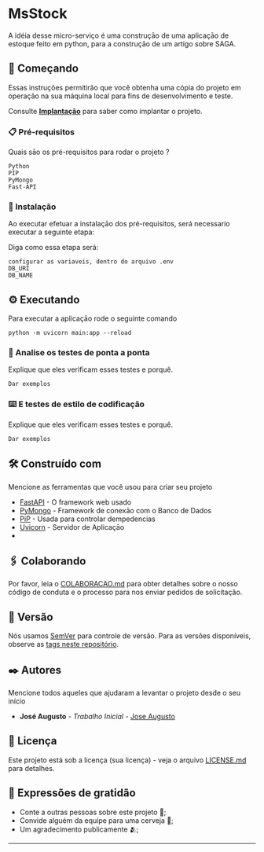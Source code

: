 # MsStock 

A idéia desse micro-serviço é uma construçāo de uma aplicaçāo de estoque feito em python, para a construçāo de um 
artigo sobre SAGA.

## 🚀 Começando

Essas instruções permitirão que você obtenha uma cópia do projeto em operação na sua máquina local para fins de desenvolvimento e teste.

Consulte **[Implantação](#-implanta%C3%A7%C3%A3o)** para saber como implantar o projeto.

### 📋 Pré-requisitos

Quais sāo os pré-requisitos para rodar o projeto ?

```
Python
PIP
PyMongo
Fast-API
```

### 🔧 Instalação

Ao executar efetuar a instalaçāo dos pré-requisitos, será necessario executar a seguinte etapa:

Diga como essa etapa será:

```
configurar as variaveis, dentro do arquivo .env
DB_URI
DB_NAME
```
## ⚙️ Executando 

Para executar a aplicaçāo rode o seguinte comando

```
python -m uvicorn main:app --reload

```

### 🔩 Analise os testes de ponta a ponta

Explique que eles verificam esses testes e porquê.

```
Dar exemplos
```

### ⌨️ E testes de estilo de codificação

Explique que eles verificam esses testes e porquê.

```
Dar exemplos
```


## 🛠️ Construído com

Mencione as ferramentas que você usou para criar seu projeto

* [FastAPI](https://fastapi.tiangolo.com/tutorial/) - O framework web usado
* [PyMongo](https://pymongo.readthedocs.io/en/stable/) - Framework de conexāo com o Banco de Dados
* [PiP](https://pypi.org/project/pip/) - Usada para controlar dempedencias
* [Uvicorn](https://fastapi.tiangolo.com/deployment/manually/) - Servidor de Aplicaçāo
* 

## 🖇️ Colaborando

Por favor, leia o [COLABORACAO.md](https://gist.github.com/usuario/linkParaInfoSobreContribuicoes) para obter detalhes sobre o nosso código de conduta e o processo para nos enviar pedidos de solicitação.

## 📌 Versão

Nós usamos [SemVer](http://semver.org/) para controle de versão. Para as versões disponíveis, observe as [tags neste repositório](https://github.com/suas/tags/do/projeto). 

## ✒️ Autores

Mencione todos aqueles que ajudaram a levantar o projeto desde o seu início

* **José Augusto** - *Trabalho Inicial* - [Jose Augusto](https://github.com/ribeiry)

## 📄 Licença

Este projeto está sob a licença (sua licença) - veja o arquivo [LICENSE.md](https://github.com/usuario/projeto/licenca) para detalhes.

## 🎁 Expressões de gratidão

* Conte a outras pessoas sobre este projeto 📢;
* Convide alguém da equipe para uma cerveja 🍺;
* Um agradecimento publicamente 🫂;



---
